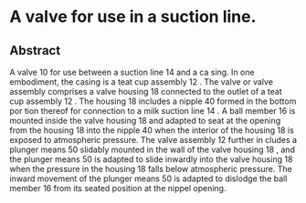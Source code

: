 # A valve for use in a suction line.

## Abstract
A valve 10 for use between a suction line 14 and a ca sing. In one embodiment, the casing is a teat cup assembly 12 . The valve or valve assembly comprises a valve housing 18 connected to the outlet of a teat cup assembly 12 . The housing 18 includes a nipple 40 formed in the bottom por tion thereof for connection to a milk suction line 14 . A ball member 16 is mounted inside the valve housing 18 and adapted to seat at the opening from the housing 18 into the nipple 40 when the interior of the housing 18 is exposed to atmospheric pressure. The valve assembly 12 further in cludes a plunger means 50 slidably mounted in the wall of the valve housing 18 , and the plunger means 50 is adapted to slide inwardly into the valve housing 18 when the pressure in the housing 18 falls below atmospheric pressure. The inward movement of the plunger means 50 is adapted to dislodge the ball member 16 from its seated position at the nippel opening.